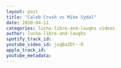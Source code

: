 ```yaml
---
layout: post
title: "Caleb Crush vs Mike Sydal"
date: 2020-04-11
categories: lucha-libre-and-laughs videos
author: lucha-libre-and-laughs
spotify_track_id: 
youtube_video_id: jxqBaZDt--0
apple_track_id: 
youtube_metadata: 
---
```

